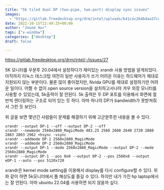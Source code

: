 ```yaml
---
title: "5k tiled dual DP (two-pipe, two-port) display sync issues"
images:
  - "https://gitlab.freedesktop.org/drm/intel/uploads/b41cac264bdaa37cd259a367410ae001/5l9a7426.jpg"
date: 2022-10-15T22:49:25+00:00
author: "Joone Hur"
tags: ["x-window"]
categories: ["desktop"]
draft: false

---
```


https://gitlab.freedesktop.org/drm/intel/-/issues/27

5K 모니터를 우분투 20.04에서 설정하다가 재미있는 xrandr 사용 방법을 알게되었다. 
아직까지 리눅스 데스크탑 여전히 일반 사용자가 쓰기 어려운 이유는 하드웨어가 제대로 지원되지 않는 부분이다. 물론 많이 좋아졌지만,  Nvida GPU를 제대로 설정하기란 어려운 일이다.
어쩔 수 없이 open source version을 설치하고서나야 겨우 외장 모니터를 사용할 수 있었는데, 5k출력이 잘 안된다.
5k 출력은 두  DP 포트를 이용해서 화면에 절반씩 렌더링하는 구조로 되어 있는 듯 하다. 아마 하나의  DP가  bandwidth가 못받쳐줘서 그런 듯 보인다.

위 글을 보면 몇년간 사람들이 문제를 해결하기 위해 고군분투한 내용을 볼 수 있다.
```
xrandr --output DP-1 --off --output DP-2 --off
xrandr --newmode 2560x2880_MagicMode 483.25 2560 2608 2640 2720 2880 2883 2893 2962 +hsync -vsync
xrandr --addmode DP-1 2560x2880_MagicMode
xrandr --addmode DP-2 2560x2880_MagicMode
xrandr --output DP-1 --mode 2560x2880_MagicMode --output DP-2 --mode 2560x2880_MagicMode
xrandr --output DP-1 --pos 0x0 --output DP-2 --pos 2560x0 --output eDP-1 --auto --pos 5120x720
```
xrandr은  kernel mode setting을 이용해서  display를 다시  configure할 수 있다. 위와 같이 하면 5k모니터에서 풀 해상도를 즐길 수 있다.
하지만 내가 가진  hp laptop에서는 잘 안된다. 아마  ubuntu 22.04를 사용하면 되지 않을까 싶다.
